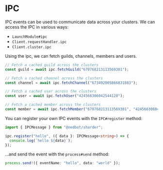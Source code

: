 # IPC

IPC events can be used to communicate data across your clusters.
We can access the IPC in various ways:

- `LaunchModule#ipc`
- `Client.requestHandler.ipc`
- `Client.cluster.ipc`

Using the ipc, we can fetch guilds, channels, members and users.

```typescript
// Fetch a cached guild across the clusters
const guild = await ipc.fetchGuild("670768213113569301");

// Fetch a cached channel across the clusters
const channel = await ipc.fetchChannel("673492005866831883");

// Fetch a cached user across the clusters
const user = await ipc.fetchUser("424566306042544128");

// Fetch a cached member across the clusters
const member = await ipc.fetchMember("670768213113569301", "424566306042544128");
```

You can register your own IPC events with the `IPC#register` method:

```typescript
import { IPCMessage } from "@nedbot/sharder";

ipc.register("hello", ({ data }: IPCMessage<string>) => {
  console.log(`hello ${data}`);
});
```

...and send the event with the `process#send` method:

```typescript
process.send!({ eventName: "hello", data: "world" });
```
